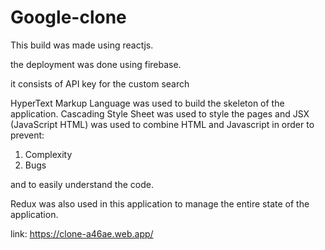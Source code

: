 # Google-clone

This build was made using reactjs.

the deployment was done using firebase.

it consists of API key for the custom search

HyperText Markup Language was used to build the skeleton of the application.
Cascading Style Sheet was used to style the pages and
JSX (JavaScript HTML) was used to combine HTML and Javascript in order to prevent:
1. Complexity 
2. Bugs


and to easily understand the code.

Redux was also used in this application to manage the entire state of the application.

link: https://clone-a46ae.web.app/
